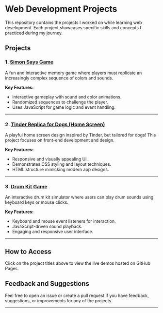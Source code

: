 # Web Development Projects
This repository contains the projects I worked on while learning web development. Each project showcases specific skills and concepts I practiced during my journey.

## Projects

### 1. [Simon Says Game](https://rohanshenoy30.github.io/webdevelopment-projects/Simon%20Game%20Challenge%20Completed/)
A fun and interactive memory game where players must replicate an increasingly complex sequence of colors and sounds.

**Key Features:**
- Interactive gameplay with sound and color animations.
- Randomized sequences to challenge the player.
- Uses JavaScript for game logic and event handling.

---

### 2. [Tinder Replica for Dogs (Home Screen)](https://rohanshenoy30.github.io/webdevelopment-projects/TinDog%20Project/)
A playful home screen design inspired by Tinder, but tailored for dogs! This project focuses on front-end development and design.

**Key Features:**
- Responsive and visually appealing UI.
- Demonstrates CSS styling and layout techniques.
- HTML structure mimicking modern app designs.

---

### 3. [Drum Kit Game](https://rohanshenoy30.github.io/webdevelopment-projects/Drum%20Kit%20Completed/)
An interactive drum kit simulator where users can play drum sounds using keyboard keys or mouse clicks.

**Key Features:**
- Keyboard and mouse event listeners for interaction.
- JavaScript-driven sound playback.
- Engaging and responsive user interface.

---

## How to Access
Click on the project titles above to view the live demos hosted on GitHub Pages. 

## Feedback and Suggestions
Feel free to open an issue or create a pull request if you have feedback, suggestions, or improvements for any of the projects.

---
